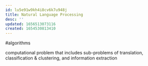 ```yaml
---
id: lu5e91w9kh4i8cv6k7u948j
title: Natural Language Processing
desc: ''
updated: 1656513073116
created: 1654530813410
---
```

#algorithms 

computational problem that includes sub-problems of translation, classification & clustering, and information extraction
